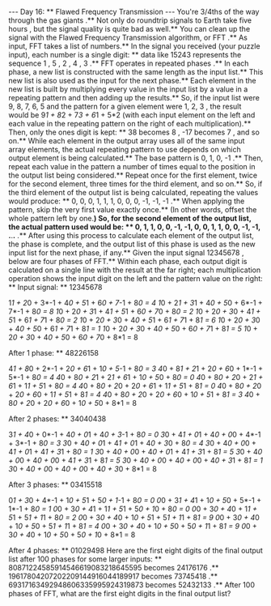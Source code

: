 --- Day 16: ** Flawed Frequency Transmission ---
You're 3/4ths of the way through the
gas giants
.** Not only do roundtrip signals to Earth take
five hours
, but the signal quality is quite bad as well.**  You can clean up the signal with the Flawed Frequency Transmission algorithm, or
FFT
.**
As input, FFT takes a list of numbers.**  In the signal you received (your puzzle input), each number is a single digit: ** data like
15243
represents the sequence
1
,
5
,
2
,
4
,
3
.**
FFT operates in repeated
phases
.**  In each phase, a new list is constructed with the same length as the input list.**  This new list is also used as the input for the next phase.**
Each element in the new list is built by multiplying every value in the input list by a value in a repeating
pattern
and then adding up the results.** So, if the input list were
9, 8, 7, 6, 5
and the pattern for a given element were
1, 2, 3
, the result would be
9*1 + 8*2 + 7*3 + 6*1 + 5*2
(with each input element on the left and each value in the repeating pattern on the right of each multiplication).** Then, only the ones digit is kept: **
38
becomes
8
,
-17
becomes
7
, and so on.**
While each element in the output array uses all of the same input array elements, the actual repeating pattern to use depends on
which output element
is being calculated.** The base pattern is
0, 1, 0, -1
.**  Then, repeat each value in the pattern a number of times equal to the
position in the output list
being considered.** Repeat once for the first element, twice for the second element, three times for the third element, and so on.**  So, if the third element of the output list is being calculated, repeating the values would produce: **
0, 0, 0, 1, 1, 1, 0, 0, 0, -1, -1, -1
.**
When applying the pattern, skip the very first value exactly once.** (In other words, offset the whole pattern left by one.**) So, for the second element of the output list, the actual pattern used would be: **
0, 1, 1, 0, 0, -1, -1, 0, 0, 1, 1, 0, 0, -1, -1, .**.**.**
.**
After using this process to calculate each element of the output list, the phase is complete, and the output list of this phase is used as the new input list for the next phase, if any.**
Given the input signal
12345678
, below are four phases of FFT.** Within each phase, each output digit is calculated on a single line with the result at the far right; each multiplication operation shows the input digit on the left and the pattern value on the right: **
Input signal: ** 12345678

1*1  + 2*0  + 3*-1 + 4*0  + 5*1  + 6*0  + 7*-1 + 8*0  = 4
1*0  + 2*1  + 3*1  + 4*0  + 5*0  + 6*-1 + 7*-1 + 8*0  = 8
1*0  + 2*0  + 3*1  + 4*1  + 5*1  + 6*0  + 7*0  + 8*0  = 2
1*0  + 2*0  + 3*0  + 4*1  + 5*1  + 6*1  + 7*1  + 8*0  = 2
1*0  + 2*0  + 3*0  + 4*0  + 5*1  + 6*1  + 7*1  + 8*1  = 6
1*0  + 2*0  + 3*0  + 4*0  + 5*0  + 6*1  + 7*1  + 8*1  = 1
1*0  + 2*0  + 3*0  + 4*0  + 5*0  + 6*0  + 7*1  + 8*1  = 5
1*0  + 2*0  + 3*0  + 4*0  + 5*0  + 6*0  + 7*0  + 8*1  = 8

After 1 phase: ** 48226158

4*1  + 8*0  + 2*-1 + 2*0  + 6*1  + 1*0  + 5*-1 + 8*0  = 3
4*0  + 8*1  + 2*1  + 2*0  + 6*0  + 1*-1 + 5*-1 + 8*0  = 4
4*0  + 8*0  + 2*1  + 2*1  + 6*1  + 1*0  + 5*0  + 8*0  = 0
4*0  + 8*0  + 2*0  + 2*1  + 6*1  + 1*1  + 5*1  + 8*0  = 4
4*0  + 8*0  + 2*0  + 2*0  + 6*1  + 1*1  + 5*1  + 8*1  = 0
4*0  + 8*0  + 2*0  + 2*0  + 6*0  + 1*1  + 5*1  + 8*1  = 4
4*0  + 8*0  + 2*0  + 2*0  + 6*0  + 1*0  + 5*1  + 8*1  = 3
4*0  + 8*0  + 2*0  + 2*0  + 6*0  + 1*0  + 5*0  + 8*1  = 8

After 2 phases: ** 34040438

3*1  + 4*0  + 0*-1 + 4*0  + 0*1  + 4*0  + 3*-1 + 8*0  = 0
3*0  + 4*1  + 0*1  + 4*0  + 0*0  + 4*-1 + 3*-1 + 8*0  = 3
3*0  + 4*0  + 0*1  + 4*1  + 0*1  + 4*0  + 3*0  + 8*0  = 4
3*0  + 4*0  + 0*0  + 4*1  + 0*1  + 4*1  + 3*1  + 8*0  = 1
3*0  + 4*0  + 0*0  + 4*0  + 0*1  + 4*1  + 3*1  + 8*1  = 5
3*0  + 4*0  + 0*0  + 4*0  + 0*0  + 4*1  + 3*1  + 8*1  = 5
3*0  + 4*0  + 0*0  + 4*0  + 0*0  + 4*0  + 3*1  + 8*1  = 1
3*0  + 4*0  + 0*0  + 4*0  + 0*0  + 4*0  + 3*0  + 8*1  = 8

After 3 phases: ** 03415518

0*1  + 3*0  + 4*-1 + 1*0  + 5*1  + 5*0  + 1*-1 + 8*0  = 0
0*0  + 3*1  + 4*1  + 1*0  + 5*0  + 5*-1 + 1*-1 + 8*0  = 1
0*0  + 3*0  + 4*1  + 1*1  + 5*1  + 5*0  + 1*0  + 8*0  = 0
0*0  + 3*0  + 4*0  + 1*1  + 5*1  + 5*1  + 1*1  + 8*0  = 2
0*0  + 3*0  + 4*0  + 1*0  + 5*1  + 5*1  + 1*1  + 8*1  = 9
0*0  + 3*0  + 4*0  + 1*0  + 5*0  + 5*1  + 1*1  + 8*1  = 4
0*0  + 3*0  + 4*0  + 1*0  + 5*0  + 5*0  + 1*1  + 8*1  = 9
0*0  + 3*0  + 4*0  + 1*0  + 5*0  + 5*0  + 1*0  + 8*1  = 8

After 4 phases: ** 01029498
Here are the first eight digits of the final output list after 100 phases for some larger inputs: **
80871224585914546619083218645595
becomes
24176176
.**
19617804207202209144916044189917
becomes
73745418
.**
69317163492948606335995924319873
becomes
52432133
.**
After
100
phases of FFT,
what are the first eight digits in the final output list?
